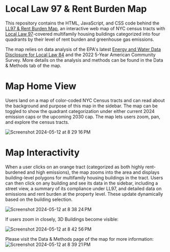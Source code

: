# Local Law 97 & Rent Burden Map

This repository contains the HTML, JavaScript, and CSS code behind the [LL97 & Rent Burden Map](https://cpreeldumas.github.io/final-project/), an interactive web map of NYC census tracts with [Local Law 97](https://www.nyc.gov/site/sustainablebuildings/ll97/local-law-97.page)-covered multifamily housing buildings categorized into four quadrants by their level of rent burden and greenhouse gas emissions.

The map relies on data analysis of the EPA's latest [Energy and Water Data Disclosure for Local Law 84](https://data.cityofnewyork.us/Environment/Energy-and-Water-Data-Disclosure-for-Local-Law-84-/7x5e-2fxh/about_data) and the 2022 5-Year American Community Survey. More details on the analysis and methods can be found in the Data & Methods tab of the map.

# Map Home View
Users land on a map of color-coded NYC Census tracts and can read about the background and purpose of this map in the sidebar. The map can be toggled to show the quadrant categorization under either current 2024 emission caps or the upcoming 2030 cap. The map lets users zoom, pan, and explore the census tracts. 

![Screenshot 2024-05-12 at 8 29 16 PM](https://github.com/cpreeldumas/final-project/assets/52207575/4ce2ce4c-5c6c-40ca-90e7-3bb3b7f3958d)

# Map Interactivity
When a user clicks on an orange tract (categorized as both highly rent-burdened and high emissions), the map zooms into the area and displays building-level polygons for multifamily housing buildings in the tract. Users can then click on any building and see its data in the sidebar, including a street view, a summary of its compliance under LL97, and detailed data on emissions and rent burden at the property level. These update dynamically based on the building selection.

![Screenshot 2024-05-12 at 8 38 24 PM](https://github.com/cpreeldumas/final-project/assets/52207575/1acf358e-ec13-4470-a586-8368598831a9)

If users zoom in closely, 3D Buildings become visible:

![Screenshot 2024-05-12 at 8 42 56 PM](https://github.com/cpreeldumas/final-project/assets/52207575/a06835dc-ec21-4a76-ab79-d836d094bdb9)

Please visit the Data & Methods page of the map for more information:
![Screenshot 2024-05-12 at 8 39 21 PM](https://github.com/cpreeldumas/final-project/assets/52207575/83aa75f4-1642-4cf7-a6d8-2df334164b74)
